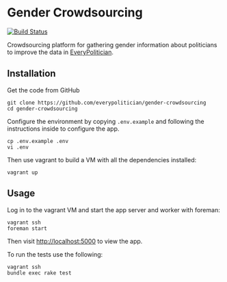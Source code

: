 # Gender Crowdsourcing

[![Build Status](https://travis-ci.org/everypolitician/gender-crowdsourcing.svg?branch=master)](https://travis-ci.org/everypolitician/gender-crowdsourcing)

Crowdsourcing platform for gathering gender information about politicians to improve the data in [EveryPolitician](http://everypolitician.org).

## Installation

Get the code from GitHub

    git clone https://github.com/everypolitician/gender-crowdsourcing
    cd gender-crowdsourcing

Configure the environment by copying `.env.example` and following the instructions inside to configure the app.

    cp .env.example .env
    vi .env

Then use vagrant to build a VM with all the dependencies installed:

    vagrant up

## Usage

Log in to the vagrant VM and start the app server and worker with foreman:

    vagrant ssh
    foreman start

Then visit <http://localhost:5000> to view the app.

To run the tests use the following:

    vagrant ssh
    bundle exec rake test
